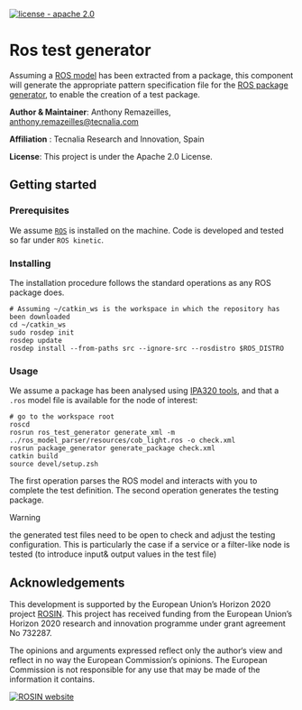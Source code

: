 [![license - apache 2.0](https://img.shields.io/:license-Apache%202.0-blue.svg)](https://opensource.org/licenses/Apache-2.0)

# Ros test generator

Assuming a [ROS model][ros_model] has been extracted from a package, this component will generate the appropriate pattern specification file for the [ROS package generator][ros_pkg_gen], to enable the creation of a test package.

[ros_model]: https://github.com/ipa320/ros-model
[ros_pkg_gen]: https://github.com/tecnalia-advancedmanufacturing-robotics/ros_pkg_gen

**Author & Maintainer**: Anthony Remazeilles, anthony.remazeilles@tecnalia.com

**Affiliation** : Tecnalia Research and Innovation, Spain

**License**: This project is under the Apache 2.0 License.

## Getting started

### Prerequisites

We assume [`ROS`][ros] is installed on the machine.
Code is developed and tested so far under `ROS kinetic`.

[ros]: http://www.ros.org/

### Installing

The installation procedure follows the standard operations as any ROS package does.

```shell
# Assuming ~/catkin_ws is the workspace in which the repository has been downloaded
cd ~/catkin_ws
sudo rosdep init
rosdep update
rosdep install --from-paths src --ignore-src --rosdistro $ROS_DISTRO
```

### Usage

We assume a package has been analysed using [IPA320 tools][ros_model], and that a `.ros` model file is available for the node of interest:

```shell
# go to the workspace root
roscd
rosrun ros_test_generator generate_xml -m ../ros_model_parser/resources/cob_light.ros -o check.xml
rosrun package_generator generate_package check.xml
catkin build
source devel/setup.zsh
```

The first operation parses the ROS model and interacts with you to complete the test definition.
The second operation generates the testing package.

> [!WARNING]
> the generated test files need to be open to check and adjust the testing configuration.
> This is particularly the case if a service or a filter-like node is tested (to introduce input& output values in the test file)


## Acknowledgements

This development is supported by the European Union’s Horizon 2020 project [ROSIN][rosin_website].
This project has received funding from the European Union’s Horizon 2020 research and innovation programme under
grant agreement No 732287.

The opinions and arguments expressed reflect only the author‘s view and reflect in no way the European Commission‘s opinions.
The European Commission is not responsible for any use that may be made of the information it contains.

[![ROSIN website][rosin_logo]][rosin_website]

[rosin_logo]: http://rosin-project.eu/wp-content/uploads/2017/03/Logo_ROSIN_CMYK-Website.png
[rosin_website]: http://rosin-project.eu/ "Go to website"

